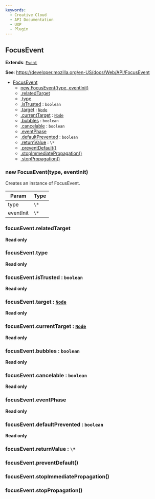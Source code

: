 ```yaml
---
keywords:
  - Creative Cloud
  - API Documentation
  - UXP
  - Plugin
---
```



<a name="focusevent" id="focusevent"></a>

## FocusEvent

**Extends**: [`Event`](#event)

**See**: https://developer.mozilla.org/en-US/docs/Web/API/FocusEvent

* [FocusEvent](#FocusEvent)
    * [new FocusEvent(type, eventInit)](#new-focusevent-new)
    * [.relatedTarget](#focusevent-relatedtarget)
    * [.type](#event-type)
    * [.isTrusted](#event-istrusted) : `boolean`
    * [.target](#Event+target) : [`Node`](#node)
    * [.currentTarget](#Event+currentTarget) : [`Node`](#node)
    * [.bubbles](#event-bubbles) : `boolean`
    * [.cancelable](#event-cancelable) : `boolean`
    * [.eventPhase](#event-eventphase)
    * [.defaultPrevented](#event-defaultprevented) : `boolean`
    * [.returnValue](#event-returnvalue) : `\*`
    * [.preventDefault()](#event-preventdefault)
    * [.stopImmediatePropagation()](#event-stopimmediatepropagation)
    * [.stopPropagation()](#event-stoppropagation)

<a name="new-focusevent-new" id="new-focusevent-new"></a>

### new FocusEvent(type, eventInit)
Creates an instance of FocusEvent.

| Param | Type |
| --- | --- |
| type | `\*` |
| eventInit | `\*` |

<a name="focusevent-relatedtarget" id="focusevent-relatedtarget"></a>

### focusEvent.relatedTarget

**Read only**

<a name="event-type" id="event-type"></a>

### focusEvent.type

**Read only**

<a name="event-istrusted" id="event-istrusted"></a>

### focusEvent.isTrusted : `boolean`

**Read only**

<a name="event-target" id="event-target"></a>

### focusEvent.target : [`Node`](#node)

**Read only**

<a name="event-currenttarget" id="event-currenttarget"></a>

### focusEvent.currentTarget : [`Node`](#node)

**Read only**

<a name="event-bubbles" id="event-bubbles"></a>

### focusEvent.bubbles : `boolean`

**Read only**

<a name="event-cancelable" id="event-cancelable"></a>

### focusEvent.cancelable : `boolean`

**Read only**

<a name="event-eventphase" id="event-eventphase"></a>

### focusEvent.eventPhase

**Read only**

<a name="event-defaultprevented" id="event-defaultprevented"></a>

### focusEvent.defaultPrevented : `boolean`

**Read only**

<a name="event-returnvalue" id="event-returnvalue"></a>

### focusEvent.returnValue : `\*`

<a name="event-preventdefault" id="event-preventdefault"></a>

### focusEvent.preventDefault()

<a name="event-stopimmediatepropagation" id="event-stopimmediatepropagation"></a>

### focusEvent.stopImmediatePropagation()

<a name="event-stoppropagation" id="event-stoppropagation"></a>

### focusEvent.stopPropagation()

